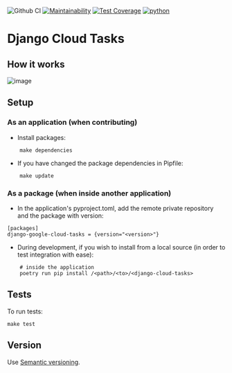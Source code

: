 ![Github CI](https://github.com/joaodaher/django-cloud-tasks/workflows/Github%20CI/badge.svg)
[![Maintainability](https://api.codeclimate.com/v1/badges/b21079c0b64dcb8e2c46/maintainability)](https://codeclimate.com/github/joaodaher/django-cloud-tasks/maintainability)
[![Test Coverage](https://api.codeclimate.com/v1/badges/b21079c0b64dcb8e2c46/test_coverage)](https://codeclimate.com/github/joaodaher/django-cloud-tasks/test_coverage)
[![python](https://img.shields.io/badge/python-3.8-blue.svg)]()

# Django Cloud Tasks

## How it works

![image](https://user-images.githubusercontent.com/9717144/100749131-00cce780-33c3-11eb-8f2a-b465bc0a45bb.png)


## Setup

### As an application (when contributing)

- Install packages:

```
    make dependencies
```


- If you have changed the package dependencies in Pipfile:

```
    make update
```

### As a package (when inside another application)

- In the application's pyproject.toml, add the remote private repository and the package with version:
```
[packages]
django-google-cloud-tasks = {version="<version>"}
```

- During development, if you wish to install from a local source (in order to test integration with ease):
```
    # inside the application
    poetry run pip install /<path>/<to>/<django-cloud-tasks>
```

## Tests

To run tests:

```
make test
```


## Version

Use [Semantic versioning](https://semver.org/).

